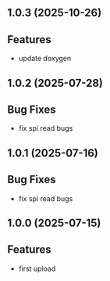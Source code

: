 ## 1.0.3 (2025-10-26)

## Features

- update doxygen

## 1.0.2 (2025-07-28)

## Bug Fixes

- fix spi read bugs

## 1.0.1 (2025-07-16)

## Bug Fixes

- fix spi read bugs

## 1.0.0 (2025-07-15)

## Features

- first upload